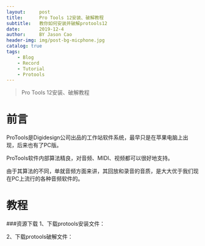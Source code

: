 ```yaml
---
layout:     post
title:      Pro Tools 12安装、破解教程
subtitle:   教你如何安装并破解protools12
date:       2019-12-4
author:     BY Jason Cao
header-img: img/post-bg-micphone.jpg
catalog: true
tags:
    - Blog
    - Record
    - Tutorial
    - Protools
---
```


> Pro Tools 12安装、破解教程

# 前言
ProTools是Digidesign公司出品的工作站软件系统，最早只是在苹果电脑上出现，后来也有了PC版。

ProTools软件内部算法精良，对音频、MIDI、视频都可以很好地支持。

由于其算法的不同，单就音频方面来讲，其回放和录音的音质，是大大优于我们现在PC上流行的各种音频软件的。

# 教程
###资源下载
1、下载protools安装文件：

2、下载protools破解文件：

